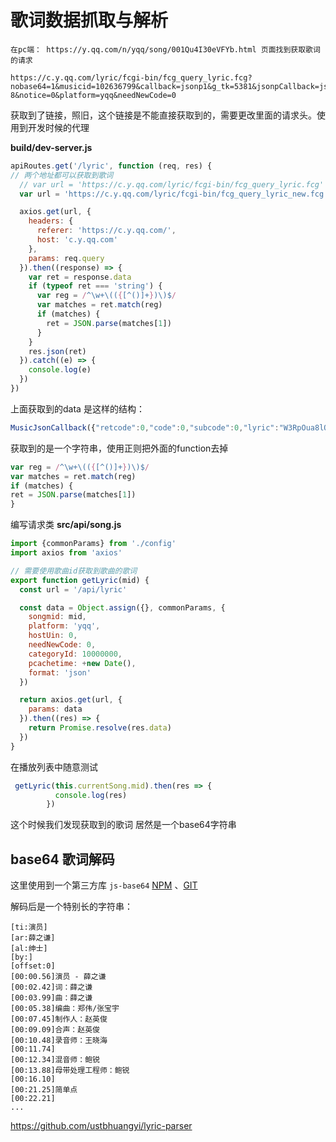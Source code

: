 # 歌词数据抓取与解析

```
在pc端： https://y.qq.com/n/yqq/song/001Qu4I30eVFYb.html 页面找到获取歌词的请求

https://c.y.qq.com/lyric/fcgi-bin/fcg_query_lyric.fcg?nobase64=1&musicid=102636799&callback=jsonp1&g_tk=5381&jsonpCallback=jsonp1&loginUin=0&hostUin=0&format=jsonp&inCharset=utf8&outCharset=utf-8&notice=0&platform=yqq&needNewCode=0
```



获取到了链接，照旧，这个链接是不能直接获取到的，需要更改里面的请求头。使用到开发时候的代理

**build/dev-server.js**
```javascript
apiRoutes.get('/lyric', function (req, res) {
// 两个地址都可以获取到歌词
  // var url = 'https://c.y.qq.com/lyric/fcgi-bin/fcg_query_lyric.fcg'
  var url = 'https://c.y.qq.com/lyric/fcgi-bin/fcg_query_lyric_new.fcg'

  axios.get(url, {
    headers: {
      referer: 'https://c.y.qq.com/',
      host: 'c.y.qq.com'
    },
    params: req.query
  }).then((response) => {
    var ret = response.data
    if (typeof ret === 'string') {
      var reg = /^\w+\(({[^()]+})\)$/
      var matches = ret.match(reg)
      if (matches) {
        ret = JSON.parse(matches[1])
      }
    }
    res.json(ret)
  }).catch((e) => {
    console.log(e)
  })
})
```

上面获取到的data 是这样的结构：
```javascript
MusicJsonCallback({"retcode":0,"code":0,"subcode":0,"lyric":"W3RpOua8lOWRmFxxxxxxxxxx","trans":""})
```
获取到的是一个字符串，使用正则把外面的function去掉
```javascript
var reg = /^\w+\(({[^()]+})\)$/
var matches = ret.match(reg)
if (matches) {
ret = JSON.parse(matches[1])
}
```

编写请求类
**src/api/song.js**
```javascript
import {commonParams} from './config'
import axios from 'axios'

// 需要使用歌曲id获取到歌曲的歌词
export function getLyric(mid) {
  const url = '/api/lyric'

  const data = Object.assign({}, commonParams, {
    songmid: mid,
    platform: 'yqq',
    hostUin: 0,
    needNewCode: 0,
    categoryId: 10000000,
    pcachetime: +new Date(),
    format: 'json'
  })

  return axios.get(url, {
    params: data
  }).then((res) => {
    return Promise.resolve(res.data)
  })
}
```

在播放列表中随意测试
```javascript
 getLyric(this.currentSong.mid).then(res => {
          console.log(res)
        })
```

这个时候我们发现获取到的歌词 居然是一个base64字符串

## base64 歌词解码

这里使用到一个第三方库 `js-base64` [NPM](https://www.npmjs.com/package/js-base64) 、[GIT](https://github.com/dankogai/js-base64)

解码后是一个特别长的字符串：
```
[ti:演员]
[ar:薛之谦]
[al:绅士]
[by:]
[offset:0]
[00:00.56]演员 - 薛之谦
[00:02.42]词：薛之谦
[00:03.99]曲：薛之谦
[00:05.38]编曲：郑伟/张宝宇
[00:07.45]制作人：赵英俊
[00:09.09]合声：赵英俊
[00:10.48]录音师：王晓海
[00:11.74]
[00:12.34]混音师：鲍锐
[00:13.88]母带处理工程师：鲍锐
[00:16.10]
[00:21.25]简单点
[00:22.21]
...
```

https://github.com/ustbhuangyi/lyric-parser


